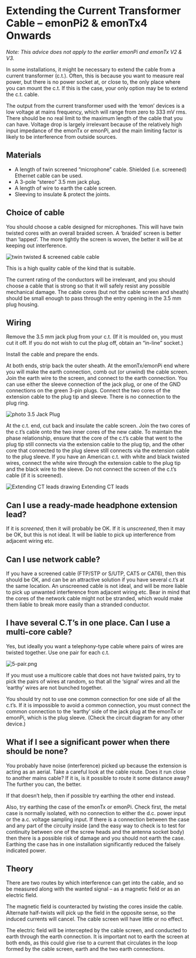 # Extending the Current Transformer Cable – emonPi2 & emonTx4 Onwards

*Note: This advice does not apply to the earlier emonPi and emonTx V2 & V3.*

In some installations, it might be necessary to extend the cable from a current transformer (c.t.). Often, this is because you want to measure real power, but there is no power socket at, or close to, the only place where you can mount the c.t. If this is the case, your only option may be to extend the c.t. cable.

The output from the current transformer used with the ‘emon’ devices is a low voltage at mains frequency, which will range from zero to 333 mV rms.
There should be no real limit to the maximum length of the cable that you can have. Voltage drop is largely irrelevant because of the relatively high input impedance of the emonTx or emonPi, and the main limiting factor is likely to be interference from outside sources.

## Materials

- A length of twin screened “microphone” cable. Shielded (i.e. screened) Ethernet cable can be used.
- A 3-pole “stereo” 3.5 mm jack plug.
- A length of wire to earth the cable screen.
- Sleeving to insulate & protect the joints.

## Choice of cable

You should choose a cable designed for microphones. This will have twin twisted cores with an overall braided screen. A ‘braided’ screen is better than ‘lapped’. The more tightly the screen is woven, the better it will be at keeping out interference.

![twin twisted & screened cable cable](files/cable.png)

This is a high quality cable of the kind that is suitable.

The current rating of the conductors will be irrelevant, and you should choose a cable that is strong so that it will safely resist any possible mechanical damage. The cable cores (but not the cable screen and sheath) should be small enough to pass through the entry opening in the 3.5 mm plug housing.

## Wiring

Remove the 3.5 mm jack plug from your c.t. (If it is moulded on, you must cut it off. If you do not wish to cut the plug off, obtain an “in-line” socket.) 

Install the cable and prepare the ends. 

At both ends, strip back the outer sheath. At the emonTx/emonPi end where you will make the earth connection, comb out (or unwind) the cable screen. Join the earth wire to the screen, and connect to the earth connection. You can use either the sleeve connection of the jack plug, or one of the GND connections on the green 3-pin plugs. Connect the two cores of the extension cable to the plug tip and sleeve. There is no connection to the plug ring.

![photo 3.5 Jack Plug](files/3.5-jack-plug.png)

At the c.t. end, cut back and insulate the cable screen. Join the two cores of the c.t’s cable onto the two inner cores of the new cable. To maintain the phase relationship, ensure that the core of the c.t’s cable that went to the plug tip still connects via the extension cable to the plug tip, and the other core that connected to the plug sleeve still connects via the extension cable to the plug sleeve. If you have an American c.t. with white and black twisted wires, connect the white wire through the extension cable to the plug tip and the black wire to the sleeve. Do not connect the screen of the c.t’s cable (if it is screened).

![Extending CT leads drawing Extending CT leads](files/extending-ct-leads.png)

## Can I use a ready-made headphone extension lead?

If it is *screened*, then it will probably be OK. If it is *unscreened*, then it may be OK, but this is not ideal. It will be liable to pick up interference from adjacent wiring etc.

## Can I use network cable?

If you have a screened cable (FTP/STP or S/UTP, CAT5 or CAT6), then this should be OK, and can be an attractive solution if you have several c.t’s at the same location. An unscreened cable is not ideal, and will be more liable to pick up unwanted interference from adjacent wiring etc.
Bear in mind that the cores of the network cable might not be stranded, which would make them liable to break more easily than a stranded conductor.

## I have several C.T’s in one place. Can I use a multi-core cable?

Yes, but ideally you want a telephony-type cable where pairs of wires are twisted together. Use one pair for each c.t. 

![5-pair.png](files/5-pair.png)

If you must use a multicore cable that does not have twisted pairs, try to pick the pairs of wires at random, so that all the ‘signal’ wires and all the ‘earthy’ wires are not bunched together.

You should try not to use one common connection for one side of all the c.t’s. If it is impossible to avoid a common connection, you must connect the common connection to the ‘earthy’ side of the jack plug at the emonTx or emonPi, which is the plug sleeve. (Check the circuit diagram for any other device.)

## What if I see a significant power when there should be none?

You probably have noise (interference) picked up because the extension is acting as an aerial. Take a careful look at the cable route. Does it run close to another mains cable? If it is, is it possible to route it some distance away? The further you can, the better. 

If that doesn’t help, then if possible try earthing the other end instead. 

Also, try earthing the case of the emonTx or emonPi. Check first, the metal case is normally isolated, with no connection to either the d.c. power input or the a.c. voltage sampling input. If there is a connection between the case and any part of the circuity inside (and the easy way to check is to test for continuity between one of the screw heads and the antenna socket body) then there is a possible risk of damage and you should not earth the case. Earthing the case has in one installation significantly reduced the falsely indicated power.

## Theory

There are two routes by which interference can get into the cable, and so be measured along with the wanted signal – as a magnetic field or as an electric field.

The magnetic field is counteracted by twisting the cores inside the cable. Alternate half-twists will pick up the field in the opposite sense, so the induced currents will cancel. The cable screen will have little or no effect.

The electric field will be intercepted by the cable screen, and conducted to earth through the earth connection. It is important not to earth the screen at both ends, as this could give rise to a current that circulates in the loop formed by the cable screen, earth and the two earth connections.
